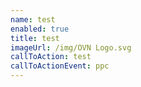 ```yaml
---
name: test
enabled: true
title: test
imageUrl: /img/OVN Logo.svg
callToAction: test
callToActionEvent: ppc
---
```



